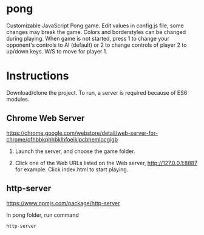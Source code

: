 # pong
Customizable JavaScript Pong game. Edit values in config.js file, some changes may break the game. Colors and borderstyles can be changed during playing. When game is not started, press 1 to change your opponent's controls to AI (default) or 2 to change controls of player 2 to up/down keys. W/S to move for player 1.

# Instructions
  Download/clone the project. To run, a server is required because of ES6 modules. 

## Chrome Web Server
https://chrome.google.com/webstore/detail/web-server-for-chrome/ofhbbkphhbklhfoeikjpcbhemlocgigb

1. Launch the server, and choose the game folder.

2. Click one of the Web URLs listed on the Web server, http://127.0.0.1:8887 for example. Click index.html to start playing.

## http-server
https://www.npmjs.com/package/http-server

In pong folder, run command
```
http-server
```

